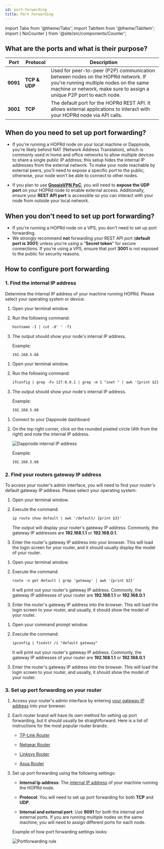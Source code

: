 ```yaml
---
id: port-forwarding
title: Port Forwarding
---
```


import Tabs from '@theme/Tabs';
import TabItem from '@theme/TabItem';
import { NoCounter } from '@site/src/components/Counter';

<NoCounter>

## What are the ports and what is their purpose?

| Port | Protocol  | Description |
| ---- | --------------- | ---- |
| **9091** | **TCP & UDP** | Used for peer-to-peer (P2P) communication between nodes on the HOPRd network. If you're running multiple nodes on the same machine or network, make sure to assign a unique P2P port to each node. |
| **3001** | **TCP**       | The default port for the HOPRd REST API. It allows external applications to interact with your HOPRd node via API calls.   

## When do you need to set up port forwarding?

- If you're running a HOPRd node on your local machine or Dappnode, you're likely behind NAT (Network Address Translation), which is commonly used in home and office networks to allow multiple devices to share a single public IP address; this setup hides the internal IP addresses from the external network. To make your node reachable by external peers, you'll need to expose a specific port to the public; otherwise, your node won't be able to connect to other nodes.

- If you plan to use **[GnosisVPN PoC](https://gnosisvpn.com)**, you will need to **expose the UDP port** on your HOPRd node to enable external access. Additionally, ensure your **REST API port** is accessible so you can interact with your node from outside your local network.

## When you don't need to set up port forwarding?

- If you're running a HOPRd node on a VPS, you don't need to set up port forwarding.
- We strongly recommend **not** forwarding your REST API port (**default port is 3001**) unless you're using a "**Secret token**" for secure connections. If you're using a VPS, ensure that port **3001** is not exposed to the public for security reasons.

## How to configure port forwarding

### 1. Find the internal IP address

Determine the internal IP address of your machine running HOPRd. Please select your operating system or device:

<Tabs queryString="port_forwarding">
<TabItem value="linux" label="Linux">

1. Open your terminal window.

2. Run the following command:

    ```md
    hostname -I | cut -d' ' -f1
    ```

3. The output should show your node's internal IP address.

    Example:

    ```md
    192.168.5.68
    ``` 
</TabItem>
<TabItem value="macos" label="macOS">

1. Open your terminal window.

2. Run the following command:

    ```md
    ifconfig | grep -Fv 127.0.0.1 | grep -m 1 "inet " | awk '{print $2}'
    ```

3. The output should show your node's internal IP address.

    Example:

    ```md
    192.168.5.68
    ```
</TabItem>
<TabItem value="dappnode" label="Dappnode">

1. Connect to your Dappnode dashboard

2. On the top right corner, click on the rounded pixeled circle (4th from the right) and note the internal IP address.

    ![Dappnode internal IP address](/img/node/dappnode-internal-ip.png)

    Example:

    ```md
    192.168.5.68
    ```
</TabItem>
</Tabs>

### 2. Find your routers gateway IP address

To access your router's admin interface, you will need to find your router's default gateway IP address. Please select your operating system:

<Tabs queryString="router_gateway">

<TabItem value="linux" label="Linux">

1. Open your terminal window.

2. Execute the command: 

    ```md
    ip route show default | awk '/default/ {print $3}'
    ```

    The output will display your router's gateway IP address. Commonly, the gateway IP addresses are **192.168.1.1** or **192.168.0.1**.

3. Enter the router's gateway IP address into your browser. This will load the login screen for your router, and it should usually display the model of your router.

</TabItem>
<TabItem value="macos" label="macOS">

1. Open your terminal window.

2. Execute the command: 

    ```md
    route -n get default | grep 'gateway' | awk '{print $2}'
    ```

    It will print out your router's gateway IP address. Commonly, the gateway IP addresses of your router are **192.168.1.1** or **192.168.0.1**

3. Enter the router's gateway IP address into the browser. This will load the login screen to your router, and usually, it should show the model of your router.

</TabItem>
<TabItem value="windows" label="Windows">

1. Open your command prompt window.

2. Execute the command: 

    ```md
    ipconfig | findstr /i "default gateway"
    ```

    It will print out your router's gateway IP address. Commonly, the gateway IP addresses of your router are **192.168.1.1** or **192.168.0.1**

3. Enter the router's gateway IP address into the browser. This will load the login screen to your router, and usually, it should show the model of your router.

</TabItem>
</Tabs> 

### 3. Set up port forwarding on your router

1. Access your router's admin interface by entering [your gateway IP address](./port-forwarding.md#2-find-your-routers-gateway-ip-address) into your browser.

2. Each router brand will have its own method for setting up port forwarding, but it should usually be straightforward. Here is a list of instructions for the most popular router brands:

    - [TP-Link Router](https://www.tp-link.com/us/support/faq/134/)

    - [Netgear Router](https://kb.netgear.com/24290/How-do-I-add-a-custom-port-forwarding-service-on-my-NETGEAR-router)

    - [Linksys Router](https://www.linksys.com/dk/support-article/?articleNum=138535)

    - [Asus Router](https://www.asus.com/support/FAQ/1037906/)

3. Set up port forwarding using the following settings:

    - **Internal Ip address**: The [internal IP address](./port-forwarding.md#1-find-the-internal-ip-address) of your machine running the HOPRd node.

    - **Protocol**: You will need to set up port forwarding for both **TCP** and **UDP**.

    - **Internal and external port**: Use **9091** for both the internal and external ports. If you are running multiple nodes on the same machine, you will need to assign different ports for each node.

    Example of how port forwarding settings looks:

    ![Portforwarding rule](/img/node/asus-port-forwarding.png)

</NoCounter>